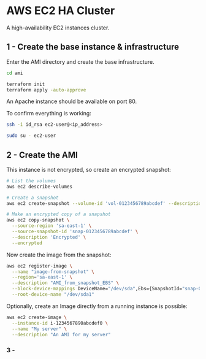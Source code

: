 # AWS EC2 HA Cluster

A high-availability EC2 instances cluster.

## 1 - Create the base instance & infrastructure

Enter the AMI directory and create the base infrastructure.

```sh
cd ami

terraform init
terraform apply -auto-approve
```

An Apache instance should be available on port 80.

To confirm everything is working:

```sh
ssh -i id_rsa ec2-user@<ip_address>

sudo su - ec2-user
```

## 2 - Create the AMI

This instance is not encrypted, so create an encrypted snapshot:

```sh
# List the volumes
aws ec2 describe-volumes

# Create a snapshot
aws ec2 create-snapshot --volume-id 'vol-0123456789abcdef' --description 'Unencrypted' --tag-specifications 'ResourceType=snapshot,Tags=[{Key=Name,Value=test}]'

# Make an encrypted copy of a snapshot
aws ec2 copy-snapshot \
  --source-region 'sa-east-1' \
  --source-snapshot-id 'snap-0123456789abcdef' \
  --description 'Encrypted' \
  --encrypted
```

Now create the image from the snapshot:

```sh
aws ec2 register-image \
  --name "image-from-snapshot" \
  --region='sa-east-1' \
  --description "AMI_from_snapshot_EBS" \
  --block-device-mappings DeviceName="/dev/sda",Ebs={SnapshotId="snap-0123456789abcdef"} \
  --root-device-name "/dev/sda1"
```

Optionally, create an Image directly from a running instance is possible:

```sh
aws ec2 create-image \
  --instance-id i-1234567890abcdef0 \
  --name "My server" \
  --description "An AMI for my server"
```

### 3 - 
